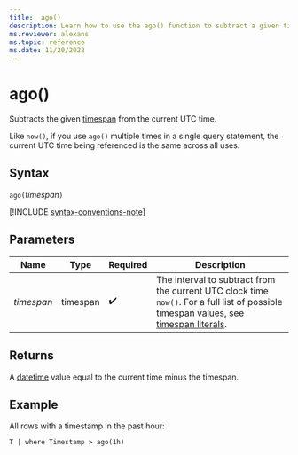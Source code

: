 ```yaml
---
title:  ago()
description: Learn how to use the ago() function to subtract a given timespan from the current UTC clock time.
ms.reviewer: alexans
ms.topic: reference
ms.date: 11/20/2022
---
```

# ago()

Subtracts the given [timespan](scalar-data-types/timespan.md) from the current UTC time.

Like `now()`, if you use `ago()` multiple times in a single query statement, the current UTC time
being referenced is the same across all uses.

## Syntax

`ago(`*timespan*`)`

[!INCLUDE [syntax-conventions-note](../../includes/syntax-conventions-note.md)]

## Parameters

| Name | Type | Required | Description |
|---|---|---|---|
| *timespan* | timespan |  :heavy_check_mark: | The interval to subtract from the current UTC clock time `now()`. For a full list of possible timespan values, see [timespan literals](scalar-data-types/timespan.md#timespan-literals).|

## Returns

A [datetime](./scalar-data-types/datetime.md) value equal to the current time minus the timespan.

## Example

All rows with a timestamp in the past hour:

```kusto
T | where Timestamp > ago(1h)
```
